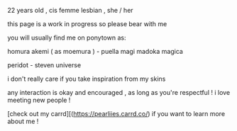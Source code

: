 22 years old , cis femme lesbian , she / her

this page is a work in progress so please bear with me

you will usually find me on ponytown as:

homura akemi ( as moemura ) - puella magi madoka magica

peridot - steven universe

i don't really care if you take inspiration from my skins

any interaction is okay and encouraged , as long as you're respectful ! i love meeting new people !

[check out my carrd][(https://pearliies.carrd.co/) if you want to learn more about me !

